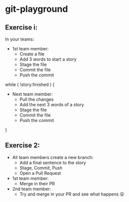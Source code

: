 # git-playground

## Exercise i:

In your teams:
* 1st team member:
    * Create a file
    * Add 3 words to start a story
    * Stage the file
    * Commit the file
    * Push the commit

while ( !story.finished ) {
* Next team member:
    * Pull the changes
    * Add the next 3 words of a story
    * Stage the file
    * Commit the file
    * Push the commit
    
}

## Exercise 2:

* All team members create a new branch:
    * Add a final sentence to the story
    * Stage, Commit, Push
    * Open a Pull Request
* 1st team member:
    * Merge in their PR
* 2nd team member:
    * Try and merge in your PR and see what happens 😲

